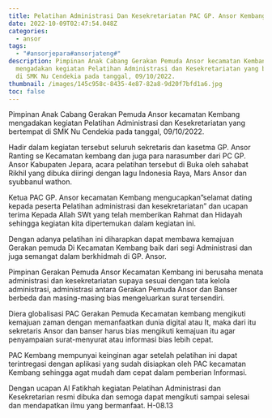 ```yaml
---
title: Pelatihan Administrasi Dan Kesekretariatan PAC GP. Ansor Kembang
date: 2022-10-09T02:47:54.048Z
categories:
  - ansor
tags:
  - "#ansorjepara#ansorjateng#"
description: Pimpinan Anak Cabang Gerakan Pemuda Ansor kecamatan Kembang
  mengadakan kegiatan Pelatihan Administrasi dan Kesekretariatan yang bertempat
  di SMK Nu Cendekia pada tanggal, 09/10/2022.
thumbnail: /images/145c958c-8435-4e87-82a8-9d20f7bfd1a6.jpg
toc: false
---
```

Pimpinan Anak Cabang Gerakan Pemuda Ansor kecamatan Kembang mengadakan kegiatan Pelatihan Administrasi dan Kesekretariatan yang bertempat di SMK Nu Cendekia pada tanggal, 09/10/2022.

Hadir dalam kegiatan tersebut seluruh sekretaris dan kasetma GP. Ansor Ranting se Kecamatan kembang dan juga para narasumber dari PC GP. Ansor Kabupaten Jepara, acara pelatihan tersebut di Buka oleh sahabat Rikhil yang dibuka diiringi dengan lagu Indonesia Raya, Mars Ansor dan syubbanul wathon.

Ketua PAC GP. Ansor kecamatan Kembang mengucapkan”selamat dating kepada peserta Pelatihan administrasi dan kesekretariatan” dan ucapan terima Kepada Allah SWt yang telah memberikan Rahmat dan Hidayah sehingga kegiatan kita dipertemukan dalam kegiatan ini.

Dengan adanya pelatihan ini diharapkan dapat membawa kemajuan Gerakan pemuda Di Kecamatan Kembang baik dari segi Administrasi dan juga semangat dalam berkhidmah di GP. Ansor.

Pimpinan Gerakan Pemuda Ansor Kecamatan Kembang ini berusaha menata administrasi dan kesekretariatan supaya sesuai dengan tata kelola administrasi, administrasi antara Gerakan Pemuda Ansor dan Banser berbeda dan masing-masing bias mengeluarkan surat tersendiri.

Diera globalisasi PAC Gerakan Pemuda Kecamatan kembang mengikuti kemajuan zaman dengan memanfaatkan dunia digital atau It, maka dari itu sekretaris Ansor dan banser harus bias mengikuti kemajuan itu agar penyampaian surat-menyurat atau informasi bias lebih cepat.

PAC Kembang mempunyai keinginan agar setelah pelatihan ini dapat terintregasi dengan aplikasi yang sudah disiapkan oleh PAC kecamatan Kembang sehingga agat mudah dam cepat dalam pemberian Informasi.

Dengan ucapan Al Fatikhah kegiatan Pelatihan Administrasi dan Kesekretarian resmi dibuka dan semoga dapat mengikuti sampai selesai dan mendapatkan ilmu yang bermanfaat. 
H-08.13